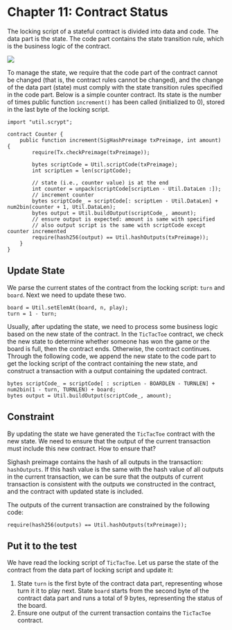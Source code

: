 # Chapter 11: Contract Status

The locking script of a stateful contract is divided into data and code. The data part is the state. The code part contains the state transition rule, which is the business logic of the contract.

![](https://img-blog.csdnimg.cn/20200712230128735.png?x-oss-process=image/watermark,type_ZmFuZ3poZW5naGVpdGk,shadow_10,text_aHR0cHM6Ly9ibG9nLmNzZG4ubmV0L2ZyZWVkb21oZXJv,size_16,color_FFFFFF,t_70#pic_center)

To manage the state, we require that the code part of the contract cannot be changed (that is, the contract rules cannot be changed), and the change of the data part (state) must comply with the state transition rules specified in the code part. Below is a simple counter contract. Its state is the number of times public function ``increment()`` has been called (initialized to 0), stored in the last byte of the locking script.


```solidity
import "util.scrypt";

contract Counter {
    public function increment(SigHashPreimage txPreimage, int amount) {
        require(Tx.checkPreimage(txPreimage));

        bytes scriptCode = Util.scriptCode(txPreimage);
        int scriptLen = len(scriptCode);

        // state (i.e., counter value) is at the end
        int counter = unpack(scriptCode[scriptLen - Util.DataLen :]);
        // increment counter
        bytes scriptCode_ = scriptCode[: scriptLen - Util.DataLen] + num2bin(counter + 1, Util.DataLen);
        bytes output = Util.buildOutput(scriptCode_, amount);
        // ensure output is expected: amount is same with specified
        // also output script is the same with scriptCode except counter incremented
        require(hash256(output) == Util.hashOutputs(txPreimage));
    }
}
```

## Update State

We parse the current states of the contract from the locking script: `turn` and `board`. Next we need to update these two.

```solidity
board = Util.setElemAt(board, n, play);
turn = 1 - turn;
```


Usually, after updating the state, we need to process some business logic based on the new state of the contract. In the `TicTacToe` contract, we check the new state to determine whether someone has won the game or the board is full, then the contract ends. Otherwise, the contract continues. Through the following code, we append the new state to the code part to get the locking script of the contract containing the new state, and construct a transaction with a output containing the updated contract.

```solidity
bytes scriptCode_ = scriptCode[ : scriptLen - BOARDLEN - TURNLEN] + num2bin(1 - turn, TURNLEN) + board;
bytes output = Util.buildOutput(scriptCode_, amount);
```
  
## Constraint

By updating the state we have generated the `TicTacToe` contract with the new state. We need to ensure that the output of the current transaction must include this new contract. How to ensure that?

Sighash preimage contains the hash of all outputs in the transaction: `hashOutputs`. If this hash value is the same with the hash value of all outputs in the current transaction, we can be sure that the outputs of current transaction is consistent with the outputs we constructed in the contract, and the contract with updated state is included.

The outputs of the current transaction are constrained by the following code:

```solidity
require(hash256(outputs) == Util.hashOutputs(txPreimage));
```


## Put it to the test

We have read the locking script of `TicTacToe`. Let us parse the state of the contract from the data part of locking script and update it:

1. State `turn` is the first byte of the contract data part, representing whose turn it it to play next. State `board` starts from the second byte of the contract data part and runs a total of 9 bytes, representing the status of the board.
2. Ensure one output of the current transaction contains the `TicTacToe` contract.